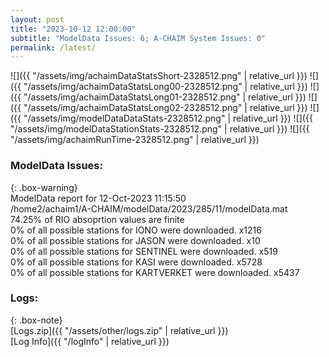 ```yaml
---
layout: post
title: "2023-10-12 12:00:00"
subtitle: "ModelData Issues: 6; A-CHAIM System Issues: 0"
permalink: /latest/
---
```


![]({{ "/assets/img/achaimDataStatsShort-2328512.png" | relative_url }})
![]({{ "/assets/img/achaimDataStatsLong00-2328512.png" | relative_url }})
![]({{ "/assets/img/achaimDataStatsLong01-2328512.png" | relative_url }})
![]({{ "/assets/img/achaimDataStatsLong02-2328512.png" | relative_url }})
![]({{ "/assets/img/modelDataDataStats-2328512.png" | relative_url }})
![]({{ "/assets/img/modelDataStationStats-2328512.png" | relative_url }})
![]({{ "/assets/img/achaimRunTime-2328512.png" | relative_url }})


### ModelData Issues:  
  
{: .box-warning}  
 ModelData report for 12-Oct-2023 11:15:50   
 /home2/achaim1/A-CHAIM/modelData/2023/285/11/modelData.mat   
 74.25% of RIO absoprtion values are finite   
 0% of all possible stations for IONO were downloaded. x1216   
 0% of all possible stations for JASON were downloaded. x10   
 0% of all possible stations for SENTINEL were downloaded. x519   
 0% of all possible stations for KASI were downloaded. x5728   
 0% of all possible stations for KARTVERKET were downloaded. x5437   
  


### Logs:  
  
{: .box-note}  
[Logs.zip]({{ "/assets/other/logs.zip" | relative_url }})  
[Log Info]({{ "/logInfo" | relative_url }})  
